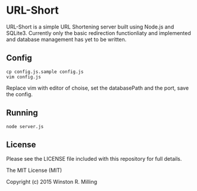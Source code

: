 # URL-Short
URL-Short is a simple URL Shortening server built using Node.js and SQLite3. Currently only the basic redirection functionliaty and implemented and database management has yet to be written. 

## Config
    cp config.js.sample config.js
    vim config.js
    
Replace vim with editor of choise, set the databasePath and the port, save the config. 

## Running
    node server.js
    
## License
Please see the LICENSE file included with this repository for full details. 

The MIT License (MIT)

Copyright (c) 2015 Winston R. Milling
